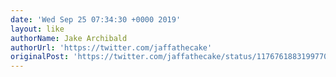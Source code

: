 ```yaml
---
date: 'Wed Sep 25 07:34:30 +0000 2019'
layout: like
authorName: Jake Archibald
authorUrl: 'https://twitter.com/jaffathecake'
originalPost: 'https://twitter.com/jaffathecake/status/1176761883199770625'
---
```

